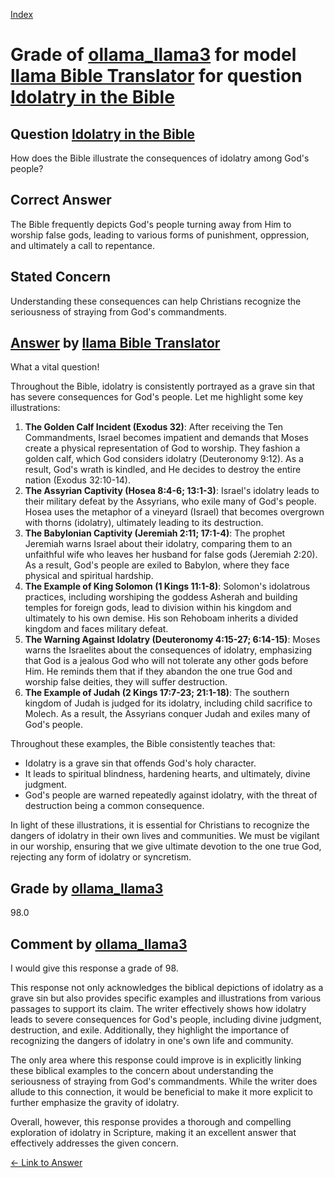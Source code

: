 
[Index](../../../../index.md)
# Grade of [ollama_llama3](../../../grading_models/ollama_llama3.md) for model [llama Bible Translator](../../../answering_models/llama_Bible_Translator.md) for question [Idolatry in the Bible](../../../questions/Idolatry_in_the_Bible.md)

## Question [Idolatry in the Bible](../../../questions/Idolatry_in_the_Bible.md)
How does the Bible illustrate the consequences of idolatry among God's people?

## Correct Answer
The Bible frequently depicts God's people turning away from Him to worship false gods, leading to various forms of punishment, oppression, and ultimately a call to repentance.

## Stated Concern
Understanding these consequences can help Christians recognize the seriousness of straying from God's commandments.

## [Answer](../Idolatry_in_the_Bible.md) by [llama Bible Translator](../../../answering_models/llama_Bible_Translator.md)
What a vital question!

Throughout the Bible, idolatry is consistently portrayed as a grave sin that has severe consequences for God's people. Let me highlight some key illustrations:

1. **The Golden Calf Incident (Exodus 32)**: After receiving the Ten Commandments, Israel becomes impatient and demands that Moses create a physical representation of God to worship. They fashion a golden calf, which God considers idolatry (Deuteronomy 9:12). As a result, God's wrath is kindled, and He decides to destroy the entire nation (Exodus 32:10-14).
2. **The Assyrian Captivity (Hosea 8:4-6; 13:1-3)**: Israel's idolatry leads to their military defeat by the Assyrians, who exile many of God's people. Hosea uses the metaphor of a vineyard (Israel) that becomes overgrown with thorns (idolatry), ultimately leading to its destruction.
3. **The Babylonian Captivity (Jeremiah 2:11; 17:1-4)**: The prophet Jeremiah warns Israel about their idolatry, comparing them to an unfaithful wife who leaves her husband for false gods (Jeremiah 2:20). As a result, God's people are exiled to Babylon, where they face physical and spiritual hardship.
4. **The Example of King Solomon (1 Kings 11:1-8)**: Solomon's idolatrous practices, including worshiping the goddess Asherah and building temples for foreign gods, lead to division within his kingdom and ultimately to his own demise. His son Rehoboam inherits a divided kingdom and faces military defeat.
5. **The Warning Against Idolatry (Deuteronomy 4:15-27; 6:14-15)**: Moses warns the Israelites about the consequences of idolatry, emphasizing that God is a jealous God who will not tolerate any other gods before Him. He reminds them that if they abandon the one true God and worship false deities, they will suffer destruction.
6. **The Example of Judah (2 Kings 17:7-23; 21:1-18)**: The southern kingdom of Judah is judged for its idolatry, including child sacrifice to Molech. As a result, the Assyrians conquer Judah and exiles many of God's people.

Throughout these examples, the Bible consistently teaches that:

* Idolatry is a grave sin that offends God's holy character.
* It leads to spiritual blindness, hardening hearts, and ultimately, divine judgment.
* God's people are warned repeatedly against idolatry, with the threat of destruction being a common consequence.

In light of these illustrations, it is essential for Christians to recognize the dangers of idolatry in their own lives and communities. We must be vigilant in our worship, ensuring that we give ultimate devotion to the one true God, rejecting any form of idolatry or syncretism.

## Grade by [ollama_llama3](../../../grading_models/ollama_llama3.md)
98.0

## Comment by [ollama_llama3](../../../grading_models/ollama_llama3.md)
I would give this response a grade of 98.

This response not only acknowledges the biblical depictions of idolatry as a grave sin but also provides specific examples and illustrations from various passages to support its claim. The writer effectively shows how idolatry leads to severe consequences for God's people, including divine judgment, destruction, and exile. Additionally, they highlight the importance of recognizing the dangers of idolatry in one's own life and community.

The only area where this response could improve is in explicitly linking these biblical examples to the concern about understanding the seriousness of straying from God's commandments. While the writer does allude to this connection, it would be beneficial to make it more explicit to further emphasize the gravity of idolatry.

Overall, however, this response provides a thorough and compelling exploration of idolatry in Scripture, making it an excellent answer that effectively addresses the given concern.

[&lt;- Link to Answer](../Idolatry_in_the_Bible.md)

